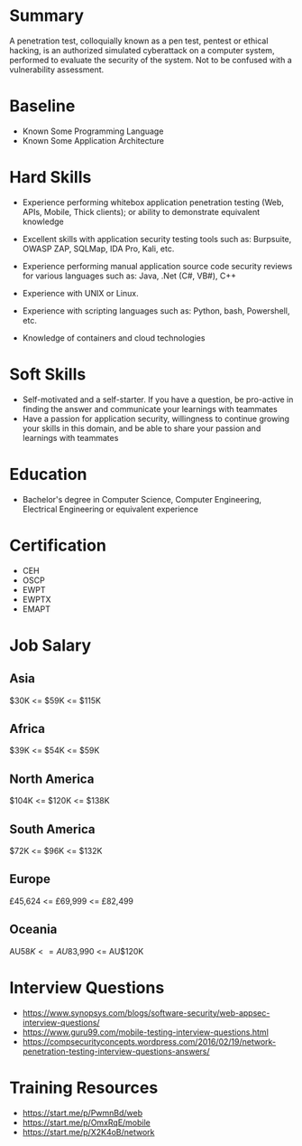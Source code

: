 # Summary
A penetration test, colloquially known as a pen test, pentest or ethical hacking, is an authorized simulated cyberattack on a computer system, performed to evaluate the security of the system. Not to be confused with a vulnerability assessment.


# Baseline

* Known Some Programming Language
* Known Some Application Architecture

# Hard Skills
* Experience performing whitebox application penetration testing (Web, APIs, Mobile, Thick clients); or ability to demonstrate equivalent knowledge

* Excellent skills with application security testing tools such as: Burpsuite, OWASP ZAP, SQLMap, IDA Pro, Kali, etc.

* Experience performing manual application source code security reviews for various languages such as: Java, .Net (C#, VB#), C++

* Experience with UNIX or Linux.

* Experience with scripting languages such as: Python, bash, Powershell, etc.

* Knowledge of containers and cloud technologies


# Soft Skills
* Self-motivated and a self-starter. If you have a question, be pro-active in finding the answer and communicate your learnings with teammates
* Have a passion for application security, willingness to continue growing your skills in this domain, and be able to share your passion and learnings with teammates


# Education
  * Bachelor's degree in Computer Science, Computer Engineering, Electrical Engineering or equivalent experience


# Certification
  * CEH
  * OSCP
  * EWPT
  * EWPTX
  * EMAPT


# Job Salary

## Asia
$30K <= $59K <= $115K


## Africa
$39K <= $54K <= $59K


## North America
$104K <= $120K <= $138K


## South America
$72K <= $96K <= $132K


## Europe
£45,624 <= £69,999 <= £82,499
 

## Oceania
AU$58K <= AU$83,990 <= AU$120K



# Interview Questions
 * https://www.synopsys.com/blogs/software-security/web-appsec-interview-questions/
 * https://www.guru99.com/mobile-testing-interview-questions.html
 * https://compsecurityconcepts.wordpress.com/2016/02/19/network-penetration-testing-interview-questions-answers/


# Training Resources
  * https://start.me/p/PwmnBd/web
  * https://start.me/p/OmxRqE/mobile
  * https://start.me/p/X2K4oB/network



